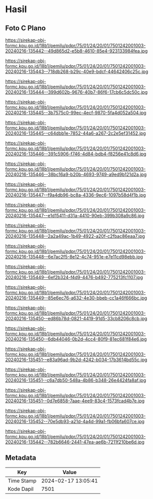 # Hasil

## Foto C Plano

https://sirekap-obj-formc.kpu.go.id/18b1/pemilu/pdpr/75/01/24/20/01/7501242001003-20240216-135442--49d865d2-e5b8-4610-85e4-923133984fea.jpg

https://sirekap-obj-formc.kpu.go.id/18b1/pemilu/pdpr/75/01/24/20/01/7501242001003-20240216-135443--718db268-b29c-40e9-bdcf-44642406c25c.jpg

https://sirekap-obj-formc.kpu.go.id/18b1/pemilu/pdpr/75/01/24/20/01/7501242001003-20240216-135444--399d602b-9676-40b7-86f6-17cb6c5dc50c.jpg

https://sirekap-obj-formc.kpu.go.id/18b1/pemilu/pdpr/75/01/24/20/01/7501242001003-20240216-135445--3b7575c0-99ec-4ecf-9870-5fa4d052a504.jpg

https://sirekap-obj-formc.kpu.go.id/18b1/pemilu/pdpr/75/01/24/20/01/7501242001003-20240216-135445--c64dbb1e-7852-44a6-a267-2c2e5ef31452.jpg

https://sirekap-obj-formc.kpu.go.id/18b1/pemilu/pdpr/75/01/24/20/01/7501242001003-20240216-135446--391c5906-f746-4d84-bdb4-f8256e41c8d6.jpg

https://sirekap-obj-formc.kpu.go.id/18b1/pemilu/pdpr/75/01/24/20/01/7501242001003-20240216-135446--38bc16a9-b20b-4693-9749-a9ed9b121d2a.jpg

https://sirekap-obj-formc.kpu.go.id/18b1/pemilu/pdpr/75/01/24/20/01/7501242001003-20240216-135447--f9a4db96-bc8a-4336-9ec6-1097b58d4f1b.jpg

https://sirekap-obj-formc.kpu.go.id/18b1/pemilu/pdpr/75/01/24/20/01/7501242001003-20240216-135447--e1d15411-d31a-4410-90eb-399b308a9c86.jpg

https://sirekap-obj-formc.kpu.go.id/18b1/pemilu/pdpr/75/01/24/20/01/7501242001003-20240216-135448--2a2a49ac-1b49-4922-a20f-c2fbac86eaa7.jpg

https://sirekap-obj-formc.kpu.go.id/18b1/pemilu/pdpr/75/01/24/20/01/7501242001003-20240216-135448--6e7ac2f5-8e12-4c74-951e-e7e11cd98ebb.jpg

https://sirekap-obj-formc.kpu.go.id/18b1/pemilu/pdpr/75/01/24/20/01/7501242001003-20240216-135449--6ef2b324-f4d9-4476-b492-775213fc1107.jpg

https://sirekap-obj-formc.kpu.go.id/18b1/pemilu/pdpr/75/01/24/20/01/7501242001003-20240216-135449--85e6ec76-a632-4e30-bbeb-cc1a46f666bc.jpg

https://sirekap-obj-formc.kpu.go.id/18b1/pemilu/pdpr/75/01/24/20/01/7501242001003-20240216-135450--ed86b78d-0821-4419-91d5-33cb8206c8cb.jpg

https://sirekap-obj-formc.kpu.go.id/18b1/pemilu/pdpr/75/01/24/20/01/7501242001003-20240216-135450--6db44046-0b2d-4cc4-80f9-81ec681f84e6.jpg

https://sirekap-obj-formc.kpu.go.id/18b1/pemilu/pdpr/75/01/24/20/01/7501242001003-20240216-135451--e83a96ad-9b2d-4242-b034-17b3614bd55c.jpg

https://sirekap-obj-formc.kpu.go.id/18b1/pemilu/pdpr/75/01/24/20/01/7501242001003-20240216-135451--c6a7db50-548a-4b86-b348-26e4424fa8af.jpg

https://sirekap-obj-formc.kpu.go.id/18b1/pemilu/pdpr/75/01/24/20/01/7501242001003-20240216-135451--0d7e6858-7aae-4ee9-83c4-1573fcad4b7e.jpg

https://sirekap-obj-formc.kpu.go.id/18b1/pemilu/pdpr/75/01/24/20/01/7501242001003-20240216-135452--70e5db93-a21d-4a4d-99a1-fb06bfa607ce.jpg

https://sirekap-obj-formc.kpu.go.id/18b1/pemilu/pdpr/75/01/24/20/01/7501242001003-20240216-135442--782b6646-2441-47ea-ae6b-7211f210be6d.jpg


## Metadata

| Key        | Value               |
| ---------- | ------------------- |
| Time Stamp | 2024-02-17 13:05:41 |
| Kode Dapil | 7501                |



